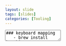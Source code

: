 ```yaml
---
layout: slide
tags: [slides]
categories: [Tooling]
---
```


<section data-markdown>
<textarea data-template>
### keyboard mapping
   - brew install karabiner
      - 大小写 -> 左control
      - 右command+hjkl -> 左下上右
   - 安装百度输入法，用shift切换中/英
   - 标准打字法
---
### window management
   - app window shortcut
      - 微信：ctrl+command+W
      - iterm2：ctrl+command+T
   - virtual desktop(or called workspace) switch
      - ctrl+左右上下（用映射后的）
      - 触发角（用鼠标的时候方便）
   - 外接显示器、MacOS禁止自动换桌面顺序|只能移动非active桌面
---
### chrome
   - 用多窗口而不是数不清的标签（optional）
   - vimium插件解放鼠标
---
### terminal, shell, PATH

<section>

#### terminal
  - terminal枚举：MacOS的终端、iterm2、vscode里的小终端？
  - 终端下的快捷键：ctrl+A E U N P L
  - 终端样式：配色、字体
</section>

<section>

#### shell
 - shell枚举：bash、zsh、fish等等
 - PATH：是shell的环境变量之一（env命令查看所有环境变量）
    - 可执行程序的位置（用ranger去/bin等目录逛一下）
    - PATH用来告诉shell忘哪里找可执行程序
    - PATH的查找顺序（版本管理、mini conda）
 - shell配置文件（/etc/profile、~/profile，继承和覆盖）

</section>

<section>

 - iTerm2 + zsh + oh my zsh!（zsh的brew） + powerlevel10k
 - PS：pip、npm也可以装全局的包（-g）

</section>
 
---

### man, help, GitHub issues（授人以渔）

- man 中简单操作：j, k, d, u, /, n, N
- xxx --help | less 然后 j, k ,d, u, /, n, N
- 前往程序对应的 GitHub issues 页面看看有没有相关内容
- 程序中的 helper：vim :h, tmux prefix+?, ranger ?

---

### ranger

- 移动、剪切复制粘贴、多 tab、改名、预览

---

### tmux

- session、window、pane
- session 恢复（resurrect）
- tmux in tmux (nested)

---

### lazygit (optional)

---

### vim (optional)

---

### config files and dotfiles

- 配置文件无处不在（大多是以.开头的隐藏文件）
- 一次配置，终身受用，托管于 GitHub，更易管理 --> dotfiles
- 核心原理：软连接 + shell 脚本
</textarea>
</section>
